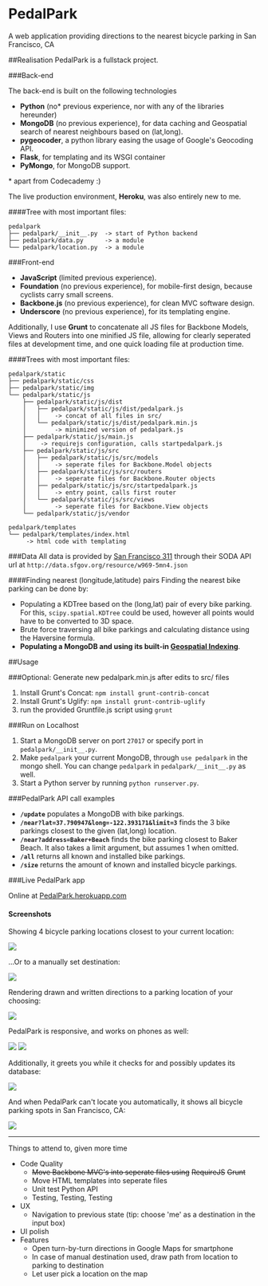 # PedalPark

A web application providing directions to the nearest bicycle parking in San Francisco, CA

##Realisation
PedalPark is a fullstack project.

###Back-end

The back-end is built on the following technologies

- **Python** (no* previous experience, nor with any of the libraries hereunder)
- **MongoDB** (no previous experience), for data caching and Geospatial search of nearest neighbours based on (lat,long).
- **pygeocoder**, a python library easing the usage of Google's Geocoding API.
- **Flask**, for templating and its WSGI container
- **PyMongo**, for MongoDB support.

\* apart from Codecademy :)

The live production environment, **Heroku**, was also entirely new to me.

####Tree with most important files:

    pedalpark
    ├── pedalpark/__init__.py  -> start of Python backend
    ├── pedalpark/data.py      -> a module
    └── pedalpark/location.py  -> a module

###Front-end

- **JavaScript** (limited previous experience).
- **Foundation** (no previous experience), for mobile-first design, because cyclists carry small screens.
- **Backbone.js** (no previous experience), for clean MVC software design.
- **Underscore** (no previous experience), for its templating engine.

Additionally, I use **Grunt** to concatenate all JS files for Backbone Models, Views and Routers into one minified JS file, allowing for clearly seperated files at development time, and one quick loading file at production time.

####Trees with most important files:

    pedalpark/static
    ├── pedalpark/static/css
    ├── pedalpark/static/img
    └── pedalpark/static/js
        ├── pedalpark/static/js/dist
        │   ├── pedalpark/static/js/dist/pedalpark.js
        │   │    -> concat of all files in src/
        │   └── pedalpark/static/js/dist/pedalpark.min.js
        │        -> minimized version of pedalpark.js
        ├── pedalpark/static/js/main.js
        │    -> requirejs configuration, calls startpedalpark.js
        ├── pedalpark/static/js/src
        │   ├── pedalpark/static/js/src/models
        │   │    -> seperate files for Backbone.Model objects
        │   ├── pedalpark/static/js/src/routers
        │   │    -> seperate files for Backbone.Router objects
        │   ├── pedalpark/static/js/src/startpedalpark.js
        │   │    -> entry point, calls first router
        │   └── pedalpark/static/js/src/views
        │        -> seperate files for Backbone.View objects
        └── pedalpark/static/js/vendor

    pedalpark/templates
    └── pedalpark/templates/index.html
         -> html code with templating

###Data
All data is provided by [San Francisco 311][1] through their SODA API url at `http://data.sfgov.org/resource/w969-5mn4.json`

####Finding nearest (longitude,latitude) pairs
Finding the nearest bike parking can be done by:

 - Populating a KDTree based on the (long,lat) pair of every bike parking. For this, `scipy.spatial.KDTree` could be used, however all points would have to be converted to 3D space.
 - Brute force traversing all bike parkings and calculating distance using the Haversine formula.
 - **Populating a MongoDB and using its built-in [Geospatial Indexing][2]**.

##Usage

###Optional: Generate new pedalpark.min.js after edits to src/ files

 1. Install Grunt's Concat: `npm install grunt-contrib-concat`
 2. Install Grunt's Uglify: `npm install grunt-contrib-uglify`
 3. run the provided Gruntfile.js script using `grunt`

###Run on Localhost

 1. Start a MongoDB server on port `27017` or specify port in `pedalpark/__init__.py`.
 2. Make `pedalpark` your current MongoDB, through `use pedalpark` in the mongo shell. You can change `pedalpark` in `pedalpark/__init__.py` as well.
 3. Start a Python server by running `python runserver.py`.

###PedalPark API call examples

- **`/update`** populates a MongoDB with bike parkings.
- **`/near?lat=37.790947&long=-122.393171&limit=3`** finds the 3 bike parkings closest to the given (lat,long) location.
- **`/near?address=Baker+Beach`** finds the bike parking closest to Baker Beach. It also takes a limit argument, but assumes 1 when omitted.
- **`/all`** returns all known and installed bike parkings.
- **`/size`** returns the amount of known and installed bicycle parkings.

###Live PedalPark app

Online at [PedalPark.herokuapp.com][3]

#### Screenshots
Showing 4 bicycle parking locations closest to your current location: 

![](doc/full-location.png)   

...Or to a manually set destination:

![](doc/full-manual.png)

Rendering drawn and written directions to a parking location of your choosing:

![](doc/full-directions.png)

PedalPark is responsive, and works on phones as well:

![](doc/mobile-manual.PNG) ![](doc/mobile-directions.PNG) 
                                                        
Additionally, it greets you while it checks for and possibly updates its database: 

![](doc/full-loading.png)

And when PedalPark can't locate you automatically, it shows all bicycle parking spots in San Francisco, CA:

![](doc/full-all.png)

---

Things to attend to, given more time

 - Code Quality
    - ~~Move Backbone MVC's into seperate files using~~ ~~RequireJS~~  ~~Grunt~~
    - Move HTML templates into seperate files
    - Unit test Python API
    - Testing, Testing, Testing
 - UX
    - Navigation to previous state (tip: choose 'me' as a destination in the input box)
 - UI polish
 - Features
    - Open turn-by-turn directions in Google Maps for smartphone
    - In case of manual destination used, draw path from location to parking to destination
    - Let user pick a location on the map



  [1]: https://data.sfgov.org/Transportation/Bicycle-Parking-Public-/w969-5mn4
  [2]: http://docs.mongodb.org/manual/applications/geospatial-indexes/
  [3]: http://pedalpark.herokuapp.com